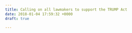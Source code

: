 ```yaml
---
title: Calling on all lawmakers to support the TRUMP Act
date: 2018-01-04 17:59:32 +0000
draft: true

---
```

